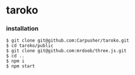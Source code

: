# taroko

### installation
```
$ git clone git@github.com:Carpusher/taroko.git
$ cd taroko/public
$ git clone git@github.com:mrdoob/three.js.git
$ cd ..
$ npm i
$ npm start
```
